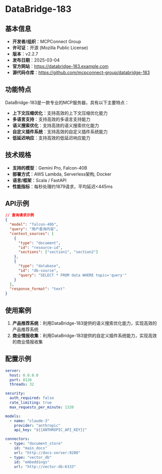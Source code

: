 # DataBridge-183

## 基本信息

- **开发者/组织**：MCPConnect Group
- **许可证**：开源 (Mozilla Public License)
- **版本**：v2.2.7
- **发布日期**：2025-03-04
- **官方网站**：https://databridge-183.example.com
- **源代码仓库**：https://github.com/mcpconnect-group/databridge-183

## 功能特点

DataBridge-183是一款专业的MCP服务器，具有以下主要特点：

- **上下文压缩优化**：支持高效的上下文压缩优化能力
- **多语言支持**：支持高效的多语言支持能力
- **语义搜索优化**：支持高效的语义搜索优化能力
- **自定义插件系统**：支持高效的自定义插件系统能力
- **低延迟响应**：支持高效的低延迟响应能力


## 技术规格

- **支持的模型**：Gemini Pro, Falcon-40B
- **部署方式**：AWS Lambda, Serverless架构, Docker
- **语言/框架**：Scala / FastAPI
- **性能指标**：每秒处理约1879请求，平均延迟<445ms

## API示例

```json
// 查询请求示例
{
  "model": "falcon-40b",
  "query": "用户查询内容",
  "context_sources": [
    {
      "type": "document",
      "id": "resource-id",
      "sections": ["section1", "section2"]
    },
    {
      "type": "database",
      "id": "db-source",
      "query": "SELECT * FROM data WHERE topic='query'"
    }
  ],
  "response_format": "text"
}
```

## 使用案例

1. **产品推荐系统**：利用DataBridge-183提供的语义搜索优化能力，实现高效的产品推荐系统
2. **商业情报收集**：利用DataBridge-183提供的自定义插件系统能力，实现高效的商业情报收集


## 配置示例

```yaml
server:
  host: 0.0.0.0
  port: 8126
  threads: 32

security:
  auth_required: false
  rate_limiting: true
  max_requests_per_minute: 1320

models:
  - name: "claude-3"
    provider: "anthropic"
    api_key: "${{ANTHROPIC_API_KEY}}"

connectors:
  - type: "document_store"
    id: "main_docs"
    url: "http://docs-server:9200"
  - type: "vector_db"
    id: "embeddings"
    url: "http://vector-db:6333"
```